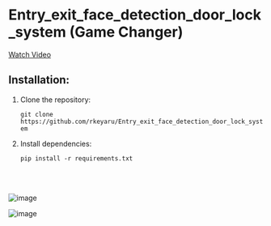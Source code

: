 <h1>Entry_exit_face_detection_door_lock_system (Game Changer) </h1>

[Watch Video](https://youtu.be/QWLdzWO7oXM)

<h2>Installation:</h2>

1. Clone the repository:

      ``` git clone https://github.com/rkeyaru/Entry_exit_face_detection_door_lock_system ```

2. Install dependencies:

     ``` pip install -r requirements.txt ```




      

<br />
<br />






   ![image](https://github.com/user-attachments/assets/b0fa28ed-d7f4-41cc-82e7-51b8f280ccf3)


![image](https://github.com/user-attachments/assets/bb94b29d-2de2-4208-a25b-1fccbecfbacb)
